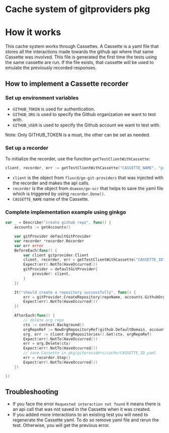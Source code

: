 

# Cache system of gitproviders pkg

# How it works

This cache system works through Cassettes. A Cassette is a yaml file that stores all the interactions made towards the github api where that same Cassette was involved. This file is generated the first time the tests using the same cassette are run. If the file exists, that cassette will be used to emulate the previously recorded responses.

## How to implement a Cassette recorder

### Set up environment variables

- `GITHUB_TOKEN` is used for authentication.
- `GITHUB_ORG` is used to specify the Github organization we want to test with.
- `GITHUB_USER` is used to specify the Github account we want to test with.

Note: Only GITHUB_TOKEN is a must, the other can be set as needed.

### Set up a recorder

To initialize the recorder, use the function `getTestClientWithCassette`:
```go
client, recorder, err := getTestClientWithCassette("CASSETTE_NAME", "provider name")
```

- `client` is the object from `fluxcd/go-git-providers` that was injected with the recorder and makes the api calls.
- `recorder` is the object from `dnaeon/go-vcr` that helps to save the yaml file which is triggered by using `recorder.Done()`.
- `CASSETTE_NAME` name of the Cassette.

### Complete implementation example using ginkgo

```go
var _ = Describe("create github repo", func() {
	accounts := getAccounts()

    var gitProvider defaultGitProvider
	var recorder *recorder.Recorder
	var err error
	BeforeEach(func() {
	    var client gitprovider.Client
		client, recorder, err = getTestClientWithCassette("CASSETTE_ID", "provider name")
		Expect(err).NotTo(HaveOccurred())
		gitProvider = defaultGitProvider{
			provider: client,
		}
	})

	It("should create a repository successfully", func() {
		err = gitProvider.CreateRepository(repoName, accounts.GithubOrgName, true)
		Expect(err).NotTo(HaveOccurred())
	})

	AfterEach(func() {
	    // delete org repo
		ctx := context.Background()
		orgRepoRef := NewOrgRepositoryRef(github.DefaultDomain, accounts.GithubOrgName, repoName)
		org, err := client.OrgRepositories().Get(ctx, orgRepoRef)
		Expect(err).NotTo(HaveOccurred())
		err = org.Delete(ctx)
		Expect(err).NotTo(HaveOccurred())
		// save Cassette in pkg/gitproviders/cache/CASSETTE_ID.yaml
		err = recorder.Stop()
		Expect(err).NotTo(HaveOccurred())
	})

})
```
## Troubleshooting

- If you face the error `Requested interaction not found` it means there is an api call that
was not saved in the Cassette when it was created.
- If you added more interactions to an existing test you will need to regenerate the Cassette yaml. To do so remove yaml file and rerun the test. Otherwise, you will get the previous error.
